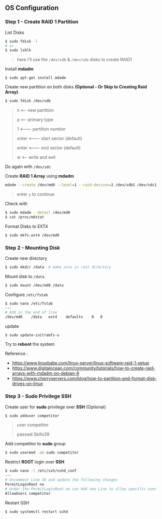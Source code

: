## OS Configuration

### Step 1 - Create RAID 1 Partition

List Disks

```bash
$ sudo fdisk -l
# or
$ sudo lsblk
```

> here I'll use the `/dev/sdb` & `/dev/sda` disks to create RAID1

Install **mdadm**

```
$ sudo apt-get install mdadm
```

Create new partition on both disks **(Optional - Or Skip to Creating Raid Array)**

```bash
$ sudo fdisk /dev/sdb
```

> n	<-- new partition
>
> p	<-- primary type
>
> 1	<--- partition number
>
> enter	<--- start sector (default)
>
> enter	<--- end sector (default)
>
> w	<-- write and exit

Do again with `/dev/sdc`

Create **RAID 1 Array** using **mdadm**

```bash
mdadm --create /dev/md0 --level=1 --raid-devices=2 /dev/sdb1 /dev/sdc1
```

> enter `y` to continue

Check with

```bash
$ sudo mdadm --detail /dev/md0
$ cat /proc/mdstat
```

Format Disks to EXT4

```bash
$ sudo mkfs.ext4 /dev/md0
```

### Step 2 - Mounting Disk

Create new directory

```bash
$ sudo mkdir /data  # make sure in root directory
```

Mount disk to `/data`

```bash
$ sudo mount /dev/md0 /data
```

Configure `/etc/fstab`

```bash
$ sudo nano /etc/fstab
---
# Add in the end of line
/dev/md0	/data	ext4	defaults	0	0
```
update 

```
$ sudo update-initramfs-u
```
Try to **reboot** the system

Reference : 

- https://www.linuxbabe.com/linux-server/linux-software-raid-1-setup
- https://www.digitalocean.com/community/tutorials/how-to-create-raid-arrays-with-mdadm-on-debian-9
- https://www.cherryservers.com/blog/how-to-partition-and-format-disk-drives-on-linux

### Step 3 - Sudo Privilege SSH

Create user for **sudo** privilege over **SSH** (Optional)

```bash
$ sudo adduser competitor
```

> user competitor
>
> passwd Skills39

Add competitor to **sudo** group

```bash
$ sudo usermod -aG sudo competitor
```

Restrict **ROOT** login over **SSH**

```bash
$ sudo nano -l /etc/ssh/sshd_conf
---
# Uncomment Line 34 and update the following changes
PermitLoginRoot no
# Under the PermitLoginRoot we can Add new Line to allow specific user to use (Optional)
AllowUsers competitor
```

Restart SSH

```bash
$ sudo systemctl restart sshd
```

## 
